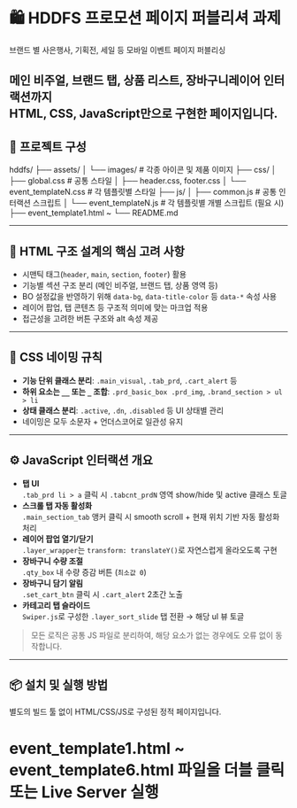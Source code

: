 # 🛍️ HDDFS 프로모션 페이지 퍼블리셔 과제

브랜드 별 사은행사, 기획전, 세일 등 모바일 이벤트 페이지 퍼블리싱

메인 비주얼, 브랜드 탭, 상품 리스트, 장바구니레이어 인터랙션까지  
**HTML, CSS, JavaScript만으로 구현한 페이지**입니다.
---

## 📂 프로젝트 구성

hddfs/
├── assets/
│ └── images/ # 각종 아이콘 및 제품 이미지
├── css/
│ ├── global.css # 공통 스타일
│ ├── header.css, footer.css
│ └── event_templateN.css # 각 템플릿별 스타일
├── js/
│ ├── common.js # 공통 인터랙션 스크립트
│ └── event_templateN.js # 각 템플릿별 개별 스크립트 (필요 시)
├── event_template1.html ~
└── README.md

---

## 🧱 HTML 구조 설계의 핵심 고려 사항

- 시맨틱 태그(`header`, `main`, `section`, `footer`) 활용
- 기능별 섹션 구조 분리 (메인 비주얼, 브랜드 탭, 상품 영역 등)
- BO 설정값을 반영하기 위해 `data-bg`, `data-title-color` 등 `data-*` 속성 사용
- 레이어 팝업, 탭 콘텐츠 등 구조적 의미에 맞는 마크업 적용
- 접근성을 고려한 버튼 구조와 alt 속성 제공

---

## 🎨 CSS 네이밍 규칙

- **기능 단위 클래스 분리**: `.main_visual`, `.tab_prd`, `.cart_alert` 등
- **하위 요소는 `__` 또는 `_` 조합**: `.prd_basic_box .prd_img`, `.brand_section > ul > li`
- **상태 클래스 분리**: `.active`, `.dn`, `.disabled` 등 UI 상태별 관리
- 네이밍은 모두 소문자 + 언더스코어로 일관성 유지

---

## ⚙️ JavaScript 인터랙션 개요

- **탭 UI**  
  `.tab_prd li > a` 클릭 시 `.tabcnt_prdN` 영역 show/hide 및 active 클래스 토글  
- **스크롤 탭 자동 활성화**  
  `.main_section_tab` 앵커 클릭 시 smooth scroll + 현재 위치 기반 자동 활성화 처리
- **레이어 팝업 열기/닫기**  
  `.layer_wrapper`는 `transform: translateY()`로 자연스럽게 올라오도록 구현
- **장바구니 수량 조절**  
  `.qty_box` 내 수량 증감 버튼 (`최소값 0`)
- **장바구니 담기 알림**  
  `.set_cart_btn` 클릭 시 `.cart_alert` 2초간 노출
- **카테고리 탭 슬라이드**  
  `Swiper.js`로 구성한 `.layer_sort_slide` 탭 전환 → 해당 ul 뷰 토글

> 모든 로직은 공통 JS 파일로 분리하여, 해당 요소가 없는 경우에도 오류 없이 동작합니다.

---

## 📦 설치 및 실행 방법

별도의 빌드 툴 없이 HTML/CSS/JS로 구성된 정적 페이지입니다.

# event_template1.html ~  event_template6.html 파일을 더블 클릭 또는 Live Server 실행